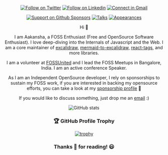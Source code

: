 <div align = "center">

[![Follow on Twitter](https://img.shields.io/badge/Follow-X-212529?labelColor=4dabf7&style=flat-square)](https://www.x.com/aakansha1216)
[![Follow on Linkedin](https://img.shields.io/badge/Follow-LinkedIn-0077B5?labelColor=4dabf7&style=flat-square)](https://www.linkedin.com/in/aa1992)
[![Connect in Gmail](https://img.shields.io/badge/Connect-Gmail-ff6b6b?labelColor=4dabf7&style=flat-square)](mailto:aakansha1216@gmail.com)

[![Support on Github Sponsors](https://img.shields.io/badge/❤️-Sponsor-f06595?labelColor=4dabf7&style=flat-square)](https://github.com/sponsors/ad1992)
[![Talks](https://img.shields.io/badge/Community-Talks-ff922b?labelColor=4dabf7&style=flat-square)](https://aakansha.dev/talks)
[![Appearances](https://img.shields.io/badge/Community-Appearances-20c997?labelColor=4dabf7&style=flat-square)](https://aakansha.dev/appearances)

Hi :wave:

I am Aakansha, a FOSS Enthusiast (Free and OpenSource Software Enthusiast). I love deep-diving into the Internals of Javascript and the Web. I am a core maintainer of [excalidraw](https://github.com/excalidraw/excalidraw), [mermaid-to-excalidraw,](https://github.com/excalidraw/mermaid-to-excalidraw) [react-tags](https://github.com/react-tags/react-tags), and more libraries.

I am a volunteer at [FOSSUnited](https://fossunited.org/) and I lead the FOSS Meetups in Bangalore, India. I am an active conference Speaker.

As I am an Independent OpenSource developer, I rely on sponsorships to sustain my FOSS work, if you are interested in backing my opensource efforts, you can take a look at my [sponsorship profile](https://github.com/sponsors/ad1992) 🙏

If you would like to discuss something, just drop me an [email](mailto:aakansha1216@gmail.com) :)

 <!-- @Aakansha Doshi's GitHub Statistics by Anuraghazra -->

![GitHub stats](https://github-readme-stats.vercel.app/api?username=ad1992&show_icons=true&theme=tokyonight&custom_title=Aakansha%20Doshi's%20GitHub%20Statistics&border_radius=20.0&border_color=2f353b)

### 🏆 GitHub Profile Trophy

[![trophy](https://github-profile-trophy.vercel.app/?username=ad1992&theme=monokai&margin-w=15&margin-h=15&&no-frame=true&row=1)](https://github.com/ryo-ma/github-profile-trophy)

### Thanks 🙏 for reading! :smiley:

</div>
<!--
**ad1992/ad1992** is a ✨ _special_ ✨ repository because its `README.md` (this file) appears on your GitHub profile.

Here are some ideas to get you started

- 🔭 I’m currently working on ...
- 🌱 I’m currently learning ...
- 👯 I’m looking to collaborate on ...
- 🤔 I’m looking for help with ...
- 💬 Ask me about ...
- 📫 How to reach me: ...
- 😄 Pronouns: ...
- ⚡ Fun fact: ...
  -->
